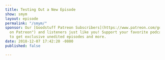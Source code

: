 ```yaml
---
title: Testing Out a New Episode
show: smym
layout: episode
permalink: "/smym/"
sponsor: Our [Goodstuff Patreon Subscribers](https://www.patreon.com/goodstuff "Goodstuff
  on Patreon") and listeners just like you! Support your favorite podcasts directly
  to get exclusive unedited episodes and more.
date: 2018-12-07 17:42:20 -0800
published: false

---
```

